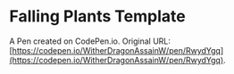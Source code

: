 # Falling Plants Template

A Pen created on CodePen.io. Original URL: [https://codepen.io/WitherDragonAssainW/pen/RwydYgq](https://codepen.io/WitherDragonAssainW/pen/RwydYgq).

